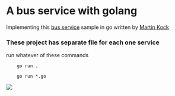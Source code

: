 # A bus service with golang

Implementing this [bus service](https://medium.com/better-programming/learn-go-by-building-a-bus-service-6c11e7b81b92) sample in go written by [Martin Kock](https://medium.com/@cookie80)


### These project has separate file for each one service

run whatever of these commands 
```
    go run .
```
```
    go run *.go
```

<img src="https://lh4.googleusercontent.com/EdlNx-ptTcYjIz00u-p8DOFl59fABuVvK1VAh3Y1iaY8aU3sHRcca8NoK0N_sou8oZbc6TTwca9ncbYZ67Sz=w1440-h695" />